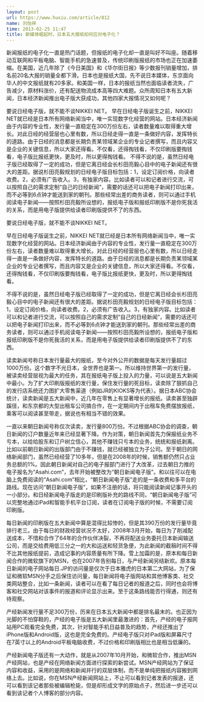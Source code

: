 ```yaml
---
layout: post
url: https://www.huxiu.com/article/812
name: 刘怡祥
time: 2013-02-25 11:47
title: 新媒体崛起时，日本五大报纸如何应对电子化？
---
```

新闻报纸的电子化一直是热门话题，但报纸的电子化却一直是叫好不叫座。随着移动互联网和平板电脑、智能手机的急速普及，传统印刷版报纸的市场也正在加速萎缩。在美国，近几年除了《今日美国》和《华尔街日报》等少数报刊销量增加，排名前20名大报的销量全都下滑。日本也是报纸大国，先不说日本媒体，东京面向华人的中文报纸就有20多家。和美国一样，日本的报纸当然也面临读者流失，广告减少，原材料涨价，还有配送物流成本高等四大难题。众所周知日本有五大新闻，日本经济新闻推出电子版大获成功，其他四家大报情况又如何呢？

要说日经电子版，就不能不谈NIKKEI NET。 早在日经电子版诞生之前，NIKKEI NET就已经是日本所有网络新闻当中，唯一实现数字化经营的网站。日本经济新闻由于内容的专业性，发行量一直稳定在300万份左右，读者数量难以取得重大增长。对此日经的经营层也心里有数，所以日经走得一直是一条做好内容，发挥特长的道路。由于日经的消息都是长期负责某领域某企业的专业记者撰写，而且内容又是企业的关键信息，所以大家还得看。不仅看，还得掏钱看，不仅印刷版要掏钱看，电子版比报纸更快，更及时，所以更得掏钱看。 不得不说的是，虽然日经电子版已经取得了一定的成功，但是它离日经会长杉田亮毅心目中的电子新闻还有很大的差距。据说杉田亮毅规划的日经电子版目标包括：1，设定订阅价格，向读者收费。2，必须有广告收入。3，有独家内容。比如读者可以和记者进行交流，可以按照自己的需求定制“自己的日经新闻”，需要的话还可以把电子新闻打印出来，而不必等到6点钟才能送到家的朝刊。那些经常出差的商务读者，则可以通过手机阅读电子新闻——按照杉田亮毅所设想的，报纸电子版和报纸印刷版不是你死我活的关系，而是用电子版提供给读者印刷版提供不了的东西。

要说日经电子版，就不能不谈NIKKEI NET。

早在日经电子版诞生之前，NIKKEI NET就已经是日本所有网络新闻当中，唯一实现数字化经营的网站。日本经济新闻由于内容的专业性，发行量一直稳定在300万份左右，读者数量难以取得重大增长。对此日经的经营层也心里有数，所以日经走得一直是一条做好内容，发挥特长的道路。由于日经的消息都是长期负责某领域某企业的专业记者撰写，而且内容又是企业的关键信息，所以大家还得看。不仅看，还得掏钱看，不仅印刷版要掏钱看，电子版比报纸更快，更及时，所以更得掏钱看。

不得不说的是，虽然日经电子版已经取得了一定的成功，但是它离日经会长杉田亮毅心目中的电子新闻还有很大的差距。据说杉田亮毅规划的日经电子版目标包括：1，设定订阅价格，向读者收费。2，必须有广告收入。3，有独家内容。比如读者可以和记者进行交流，可以按照自己的需求定制“自己的日经新闻”，需要的话还可以把电子新闻打印出来，而不必等到6点钟才能送到家的朝刊。那些经常出差的商务读者，则可以通过手机阅读电子新闻——按照杉田亮毅所设想的，报纸电子版和报纸印刷版不是你死我活的关系，而是用电子版提供给读者印刷版提供不了的东西。

读卖新闻号称日本发行量最大的报纸，至今对外公开的数据是每天发行量超过1000万份。这个数字不光日本，全世界也是第一。所以维持世界第一的发行量，被读卖经营层视为最大的任务，其在报纸电子版上投入的力量，可以说是五大新闻中最小。为了扩大印刷版报纸的发行量，保住发行量的死目标，读卖除了狠抓自己的发行店系统还力图扩大零售渠道（例如JR的KIOKS等为代表）。据日本ABC协会统计，读卖新闻是五大新闻中，近几年在零售上有显著增长的报纸。读卖甚至独辟蹊径，和东京都的大型出租车公司搞合作，在一定期间内于出租车免费摆放报纸，乘客可以阅读甚至带走，据说也有相当不错的效果。

一直以来朝日新闻号称仅次读卖，发行量800万份。不过根据ABC协会的调查，朝日新闻的订户数量近年来已经显著下降。作为对策，朝日新闻首先力保报纸业务不亏本，以给给股东和订户树立信心，其他不赚钱只亏本的业务，统统和报纸剥离。比如以前朝日新闻的出版部门由于不赚钱，就已经被独立为子公司。至于朝日的网络新闻部门，虽然已经经营了10多年，但是在2008年的时候，销售额仍然只占业务总额的1%。因此朝日新闻对自己的电子报部门进行了大改革，过去朝日力推的电子报名为“Asahi.com”，去年开始被整改为“朝日新闻电子版”。和以往可以在电脑上免费阅读的“Asahi.com”相比，“朝日新闻电子版”走的是一条收费和多平台的路线。现在访问“朝日新闻电子版”，如果不注册的话，将只能阅读新闻记事开头的一小部分。和日经新闻电子版走的是印刷版补充的路线不同，“朝日新闻电子版”可以完整地通过iPad和智能手机平台订阅，读者在订阅电子版的时候，不需要订阅印刷版。

每日新闻的印刷版在五大新闻中算是混得比较惨的，但是其390万份的发行量毕竟排行老三。由于每日的财政经营状况不太好，2008年3月开始，每日为了削减配送成本，不惜和合作了64年的合作伙伴决裂，不再将配送业务委托日本新闻输送公司，而是交给费用低三分之一的大和运送和轻货急便，为此新闻的截稿时间不得不比其他报纸提前，造成记事的内容质量有所下降。雪上加霜的是，原本和每日新闻合作的微软旗下的MSN，也在2007年告别每日，与产经新闻另结新欢。原本每日新闻的电子网站每日.JP的访问量是仅次于日本雅虎的日本第二大网站，为了保证和微软MSN分手之后保住访问量，每日新闻将电子版网站和其他博客类、社交类网站整合，比如一条新闻，读者可以在看了每日记者的报道之后，同时也会将博客和社交网站对该事件的报道和评论显示出来。至于这条路线能否行得通，则还有待观察。

产经新闻发行量不足300万份，历来在日本五大新闻中都是排名最末的。也正因为光脚的不怕穿鞋的，产经的电子版是五大新闻里最激进的：首先，产经的电子报网站用PC观看完全免费，其次，针对智能手机日益普及的趋势，产经还推出了iPhone版和Android版，这也是完全免费的。产经电子版只对iPad版和屏幕尺寸在7英寸以上的Android平板电脑收费，不过价格和印刷版相比也是相当低廉的。

产经新闻电子版还有一大动作，就是从2007年10月开始，和微软合作，推出MSN产经网站，也是产经在网络新闻方面进行探索的新尝试。MSN产经网站为了保证内容和收益，采用的是网络和新闻并行的双层体制，而不是单纯把报纸内容搬到网络上去。比如说，你在MSN产经新闻网站上，不止可以看到记者发表的报道，还可以看到该记者那些被编辑枪毙，但是却形成文字的原始点子，然后进一步还可以看到该记者个人博客的部分内容。

